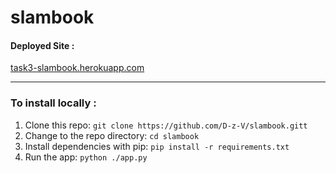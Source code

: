 # slambook

#### Deployed Site : 
[task3-slambook.herokuapp.com](https://task3-slambook.herokuapp.com/)

<hr />

### To install locally :
1. Clone this repo: `git clone https://github.com/D-z-V/slambook.gitt`
2. Change to the repo directory: `cd slambook`
4. Install dependencies with pip: `pip install -r requirements.txt`
5. Run the app: `python ./app.py`

